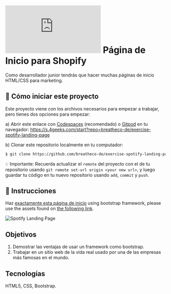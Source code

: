 <!--hide-->
# ![alt text](https://assets.breatheco.de/apis/img/images.php?blob&random&cat=icon&tags=breathecode,32)  Página de Inicio para Shopify
<!-- endhide -->

Como desarrollador junior tendrás que hacer muchas páginas de inicio HTML/CSS para marketing.

<how-to-start>
  
## 🌱  Cómo iniciar este proyecto

Este proyecto viene con los archivos necesarios para empezar a trabajar, pero tienes dos opciones para empezar:

a) Abrir este enlace con [Codespaces](https://4geeks.com/es/lesson/tutorial-de-github-codespaces) (recomendado) o [Gitpod](https://4geeks.com/es/lesson/como-utilizar-gitpod) en tu navegador: https://s.4geeks.com/start?repo=breatheco-de/exercise-spotify-landing-page

b) Clonar este repositorio localmente en tu computador:

```sh
$ git clone https://github.com/breatheco-de/exercise-spotify-landing-page.git
```

💡 Importante: Recuerda actualizar el `remote` del proyecto con el de tu repositorio usando `git remote set-url origin <your new url>`, y luego guardar tu código en tu nuevo repositorio usando `add`, `commit` y `push`.

</how-to-start>

## 📝 Instrucciones
Haz [exactamente esta página de inicio](https://github.com/breatheco-de/exercise-spotify-landing-page/blob/master/preview.png?raw=true) using bootstrap framework, please use the assets found on [the following link](https://github.com/breatheco-de/exercise-spotify-landing-page/blob/master/assets.zip?raw=true).

![Spotify Landing Page](https://github.com/breatheco-de/exercise-spotify-landing-page/blob/master/preview.png?raw=true)

## Objetivos

1. Demostrar las ventajas de usar un framework como bootstrap.
2. Trabajar en un sitio web de la vida real usado por una de las empresas más famosas en el mundo.

## Tecnologías

HTML5, CSS, Bootstrap.
